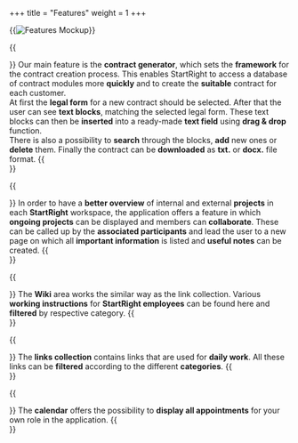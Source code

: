 +++
title = "Features"
weight = 1
+++

{{<image src="mockup_features.png" alt="Features Mockup" >}}

{{<section title="Contract generator">}}
Our main feature is the **contract generator**, which sets the **framework** for the contract creation process. 
This enables StartRight to access a database of contract modules more **quickly** and to create the **suitable** contract for each customer.\
At first the **legal form** for a new contract should be selected. 
After that the user can see **text blocks**, matching the selected legal form. 
These text blocks can then be **inserted** into a ready-made **text field** using **drag & drop** function. \
There is also a possibility to **search** through the blocks, **add** new ones or **delete** them. 
Finally the contract can be **downloaded** as **txt.** or **docx.** file format.
{{</section>}}

{{<section title="Project overview">}}
In order to have a **better overview** of internal and external **projects** in each **StartRight** workspace, 
the application offers a feature in which **ongoing projects** can be displayed and members can **collaborate**.
These can be called up by the **associated participants** and lead the user to a new page on which all **important information** is listed and **useful notes** can be created.
{{</section>}}

{{<section title="Wiki">}}
The **Wiki** area works the similar way as the link collection.
Various **working instructions** for **StartRight employees** can be found here and **filtered** by respective category.
{{</section>}}

{{<section title="Links Collection">}}
The **links collection** contains links that are used for **daily work**. 
All these links can be **filtered** according to the different **categories**.
{{</section>}}

{{<section title="Calendar">}}
The **calendar** offers the possibility to **display all appointments** for your own role in the application.
{{</section>}}